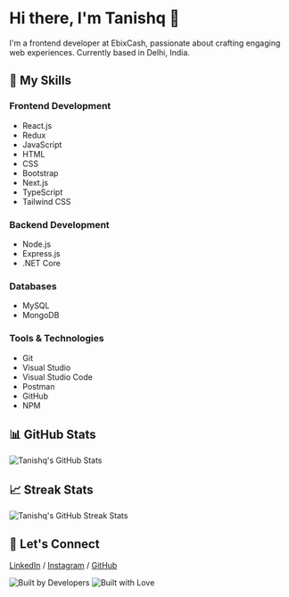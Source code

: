 # Hi there, I'm Tanishq 👋

I'm a frontend developer at EbixCash, passionate about crafting engaging web experiences. Currently based in Delhi, India. 

## 🚀 My Skills

### Frontend Development
- React.js
- Redux
- JavaScript
- HTML
- CSS
- Bootstrap
- Next.js
- TypeScript
- Tailwind CSS

### Backend Development
- Node.js
- Express.js
- .NET Core

### Databases
- MySQL
- MongoDB

### Tools & Technologies
- Git
- Visual Studio
- Visual Studio Code
- Postman
- GitHub
- NPM

## 📊 GitHub Stats

![Tanishq's GitHub Stats](https://github-readme-stats.vercel.app/api?username=tanishq1502&show_icons=true&theme=radical)

## 📈 Streak Stats

![Tanishq's GitHub Streak Stats](https://github-readme-streak-stats.herokuapp.com/?user=tanishq1502&theme=radical)

## 🔗 Let's Connect

[LinkedIn](https://www.linkedin.com/in/tanishq-s-83a64b125/) / [Instagram](https://www.instagram.com/_tanishqq_/) / [GitHub](https://github.com/tanishq1502)

![Built by Developers](https://forthebadge.com/images/badges/built-by-developers.svg) ![Built with Love](https://forthebadge.com/images/badges/built-with-love.svg)
